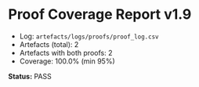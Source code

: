 # Proof Coverage Report v1.9

- Log: `artefacts/logs/proofs/proof_log.csv`
- Artefacts (total): 2
- Artefacts with both proofs: 2
- Coverage: 100.0% (min 95%)

**Status:** PASS
